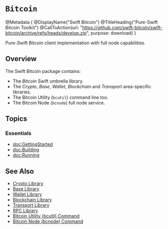 # ``Bitcoin``

@Metadata {
    @DisplayName("Swift Bitcoin")
    @TitleHeading("Pure-Swift Bitcoin Toolkit")
    @CallToAction(url: "https://github.com/swift-bitcoin/swift-bitcoin/archive/refs/heads/develop.zip", purpose: download)
}

Pure-Swift Bitcoin client implementation with full node capabilities.

## Overview

The Swift Bitcoin package contains:
- The _Bitcoin_ Swift umbrella library.
- The _Crypto_, _Base_, _Wallet_, _Blockchain_ and _Transport_ area-specific libraries.
- The Bitcoin Utility (`bcutil`) command line too.
- The Bitcoin Node (`bcnode`) full node service.

## Topics

### Essentials

- <doc:GettingStarted>
- <doc:Building>
- <doc:Running>

## See Also

- [Crypto Library][crypto]
- [Base Library][base]
- [Wallet Library][wallet]
- [Blockchain Library][blockchain]
- [Transport Library][transport]
- [RPC Library][rpc]
- [Bitcoin Utility (bcutil) Command][bcutil]
- [Bitcoin Node (bcnode) Command][bcnode]

<!-- links -->

[crypto]: https://swift-bitcoin.github.io/docc/crypto/documentation/bitcoincrypto/
[base]: https://swift-bitcoin.github.io/docc/base/documentation/bitcoinbase/
[wallet]: https://swift-bitcoin.github.io/docc/wallet/documentation/bitcoinwallet/
[blockchain]: https://swift-bitcoin.github.io/docc/blockchain/documentation/bitcoinblockchain/
[transport]: https://swift-bitcoin.github.io/docc/transport/documentation/bitcointransport/
[rpc]: https://swift-bitcoin.github.io/docc/rpc/documentation/bitcoinrpc/
[bcnode]: https://swift-bitcoin.github.io/docc/bcnode/documentation/bitcoinnode/
[bcutil]: https://swift-bitcoin.github.io/docc/bcutil/documentation/bitcoinutility/
